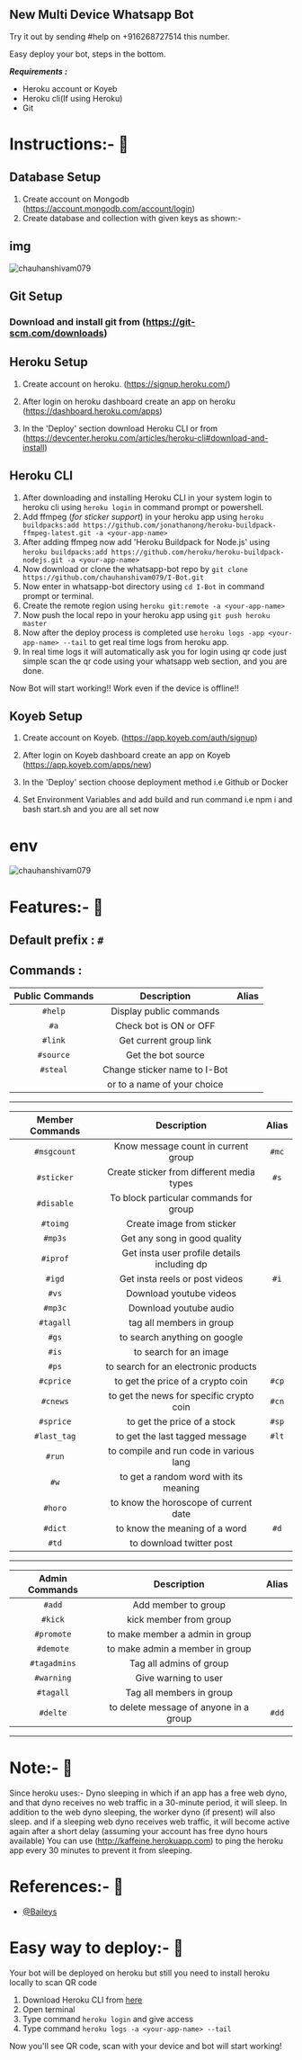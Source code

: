 ## New Multi Device Whatsapp Bot
Try it out by sending #help on +916268727514 this number.

Easy deploy your bot, steps in the bottom.

**_Requirements :_**

- Heroku account or Koyeb
- Heroku cli(If using Heroku)
- Git

# Instructions:- :rocket:

## Database Setup

1. Create account on Mongodb (https://account.mongodb.com/account/login)
2. Create database and collection with given keys as shown:- 

## img 

<img src="https://i.ibb.co/xzYfzLJ/mongodb.png" alt="chauhanshivam079" />

## Git Setup

### Download and install git from (https://git-scm.com/downloads)

## Heroku Setup

1. Create account on heroku. (https://signup.heroku.com/)

2. After login on heroku dashboard create an app on heroku (https://dashboard.heroku.com/apps)

3. In the 'Deploy' section download Heroku CLI or from (https://devcenter.heroku.com/articles/heroku-cli#download-and-install)

## Heroku CLI

1. After downloading and installing Heroku CLI in your system login to heroku cli using `heroku login` in command prompt or powershell.
2. Add ffmpeg (_for sticker support_) in your heroku app using `heroku buildpacks:add https://github.com/jonathanong/heroku-buildpack-ffmpeg-latest.git -a <your-app-name>`
3. After adding ffmpeg now add 'Heroku Buildpack for Node.js' using `heroku buildpacks:add https://github.com/heroku/heroku-buildpack-nodejs.git -a <your-app-name>`
4. Now download or clone the whatsapp-bot repo by `git clone https://github.com/chauhanshivam079/I-Bot.git`
5. Now enter in whatsapp-bot directory using `cd I-Bot` in command prompt or terminal.
6. Create the remote region using `heroku git:remote -a <your-app-name>`
7. Now push the local repo in your heroku app using `git push heroku master`
8. Now after the deploy process is completed use `heroku logs -app <your-app-name> --tail` to get real time logs from heroku app.
9. In real time logs it will automatically ask you for login using qr code just simple scan the qr code using your whatsapp web section, and you are done.

Now Bot will start working!! Work even if the device is offline!!

## Koyeb Setup

1. Create account on Koyeb. (https://app.koyeb.com/auth/signup)

2. After login on Koyeb dashboard create an app on Koyeb (https://app.koyeb.com/apps/new)

3. In the 'Deploy' section choose deployment method i.e Github or Docker

4. Set Environment Variables and add build and run command i.e npm i and bash start.sh and you are all set now

# env

<img src="https://i.ibb.co/qgsS8FV/env.png" alt="chauhanshivam079" />

# Features:- :rocket:

## Default prefix : `#`

## Commands :

|  Public Commands  |          Description           | Alias |
| :---------------: | :----------------------------: | :---: |
|      `#help`      |    Display public commands     |       |
|      `#a`         |    Check bot is ON or OFF      |       |
|      `#link`      |    Get current group link      |       |
|      `#source`    |    Get the bot source          |       |
|      `#steal`     |    Change sticker name to I-Bot|       | 
|                   |    or to a name of your choice |       |

<hr>

| Member Commands |                    Description                    |  Alias   |
| :-------------: | :-----------------------------------------------: | :------: |
|    `#msgcount`  |        Know message count in current group        |   `#mc`  |
|    `#sticker`   |        Create sticker from different media types  |   `#s`   |
|    `#disable`   |        To block particular commands for group     |          |
|    `#toimg`     |        Create image from sticker                  |          |
|    `#mp3s`      |        Get any song in good quality               |          |
|    `#iprof`     |        Get insta user profile details including dp|          |
|    `#igd`       |        Get insta reels or post videos             |   `#i`   |
|    `#vs`        |        Download youtube videos                    |          |
|    `#mp3c`      |        Download youtube audio                     |          |
|    `#tagall`    |        tag all members in group                   |          |
|    `#gs`        |        to search anything on google               |          |
|    `#is`        |        to search for an image                     |          |
|    `#ps`        |        to search for an electronic products       |          |
|    `#cprice`    |        to get the price of a crypto coin          |   `#cp`  |
|    `#cnews`     |        to get the news for specific crypto coin   |   `#cn`  |
|    `#sprice`    |        to get the price of a stock                |   `#sp`  |
|    `#last_tag`  |        to get the last tagged message             |   `#lt`  |
|    `#run`       |        to compile and run code in various lang    |          |
|    `#w`         |        to get a random word with its meaning      |          |
|    `#horo`      |        to know the horoscope of current date      |          |
|    `#dict`      |        to know the meaning of a word              |   `#d`   |
|    `#td`        |        to download twitter post                   |          |


<hr>

|   Admin Commands   |                       Description                       |  Alias  |
| :----------------: | :-----------------------------------------------------: | :-----: |
|      `#add`        |                  Add member to group                    |         |
|      `#kick`       |                  kick member from group                 |         |
|      `#promote`    |                  to make member a admin in group        |         |
|      `#demote`     |                  to make admin a member in group        |         |
|      `#tagadmins`  |                  Tag all admins of group                |         |
|      `#warning`    |                  Give warning to user                   |         |
|      `#tagall`     |                  Tag all members in group               |         |
|      `#delte`      |                  to delete message of anyone in a group |  `#dd`  |

<hr>

# Note:- :rocket:

Since heroku uses:- Dyno sleeping in which if an app has a free web dyno, and that dyno receives no web traffic in a 30-minute period, it will sleep. In addition to the web dyno sleeping, the worker dyno (if present) will also sleep. and if a sleeping web dyno receives web traffic, it will become active again after a short delay (assuming your account has free dyno hours available)
You can use (http://kaffeine.herokuapp.com) to ping the heroku app every 30 minutes to prevent it from sleeping.

# References:- :rocket:

- [@Baileys](https://github.com/adiwajshing/Baileys)

# Easy way to deploy:- :rocket:

Your bot will be deployed on heroku but still you need to install heroku locally to scan QR code

1. Download Heroku CLI from [here](https://devcenter.heroku.com/articles/heroku-cli#download-and-install)
2. Open terminal
3. Type command `heroku login` and give access
4. Type command `heroku logs -a <your-app-name> --tail`

Now you'll see QR code, scan with your device and bot will start working!
